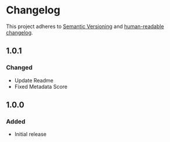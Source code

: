 # Changelog

This project adheres to [Semantic Versioning](https://semver.org/spec/v2.0.0.html)
and [human-readable changelog](https://keepachangelog.com/en/1.0.0/).

## 1.0.1

### Changed

- Update Readme
- Fixed Metadata Score

## 1.0.0

### Added

- Initial release
